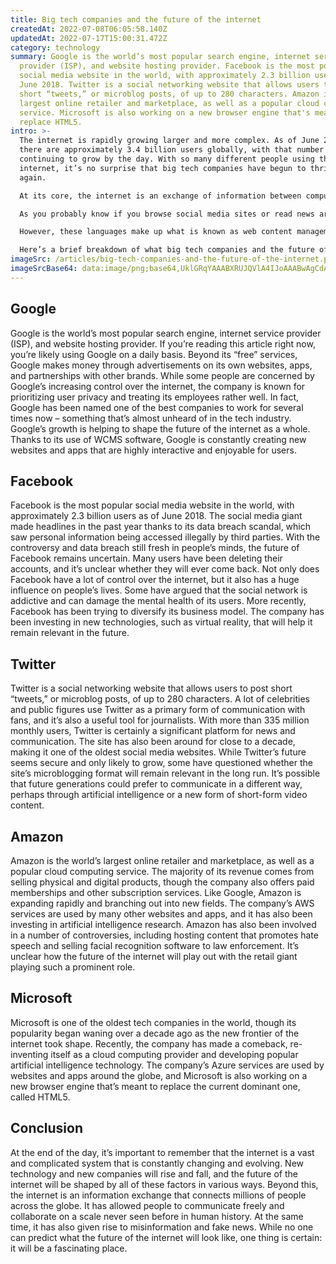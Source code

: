 ```yaml
---
title: Big tech companies and the future of the internet
createdAt: 2022-07-08T06:05:58.140Z
updatedAt: 2022-07-17T15:00:31.472Z
category: technology
summary: Google is the world’s most popular search engine, internet service
  provider (ISP), and website hosting provider. Facebook is the most popular
  social media website in the world, with approximately 2.3 billion users as of
  June 2018. Twitter is a social networking website that allows users to post
  short “tweets,” or microblog posts, of up to 280 characters. Amazon is the
  largest online retailer and marketplace, as well as a popular cloud computing
  service. Microsoft is also working on a new browser engine that's meant to
  replace HTML5.
intro: >-
  The internet is rapidly growing larger and more complex. As of June 2018,
  there are approximately 3.4 billion users globally, with that number
  continuing to grow by the day. With so many different people using the
  internet, it’s no surprise that big tech companies have begun to thrive once
  again.

  At its core, the internet is an exchange of information between computers. In practice, this means a website like Google can store all of its user-friendly information online and anyone who wants to access it simply needs to type in a URL or visit a site directly. However, as more people use the internet and begin interacting with various programs and applications on websites, things become slightly more complicated. 

  As you probably know if you browse social media sites or read news articles online frequently, there are now several different “languages” being used on websites to make them more interactive. These programming languages are known as HTML5, CSS3, JS/JavaScript, and JSON – all acronyms that stand for something but might not mean much to most users at first glance. 

  However, these languages make up what is known as web content management systems (WCMS). A WCMS is essentially software that allows developers to create websites of any kind without having to code each page from scratch every time they want to launch a new one.

  Here’s a brief breakdown of what big tech companies and the future of the internet look like today:
imageSrc: /articles/big-tech-companies-and-the-future-of-the-internet.png
imageSrcBase64: data:image/png;base64,UklGRqYAAABXRUJQVlA4IJoAAABwAgCdASoKAAoAAUAmJbACdLoAEhmLEkwbR3oAAP733XNsVax/J/ts716k5MzYwW24Csunkiz/NhpW8zY0Nw8Vz/MoXcz3PvQNLrIi9ZU3dw7r12hfBMI0DMixzLiBov9An/gfni1PU3GuKGTU3/8Loc/yogdp7Dh/6FE1MTf7cP+7P75rANO9vR5+9/0cmWao6V+v9D75gAAA
---
```


## Google

Google is the world’s most popular search engine, internet service provider (ISP), and website hosting provider. If you’re reading this article right now, you’re likely using Google on a daily basis. Beyond its “free” services, Google makes money through advertisements on its own websites, apps, and partnerships with other brands.
While some people are concerned by Google’s increasing control over the internet, the company is known for prioritizing user privacy and treating its employees rather well. In fact, Google has been named one of the best companies to work for several times now – something that’s almost unheard of in the tech industry.
Google’s growth is helping to shape the future of the internet as a whole. Thanks to its use of WCMS software, Google is constantly creating new websites and apps that are highly interactive and enjoyable for users.
## Facebook

Facebook is the most popular social media website in the world, with approximately 2.3 billion users as of June 2018. The social media giant made headlines in the past year thanks to its data breach scandal, which saw personal information being accessed illegally by third parties.
With the controversy and data breach still fresh in people’s minds, the future of Facebook remains uncertain. Many users have been deleting their accounts, and it’s unclear whether they will ever come back.
Not only does Facebook have a lot of control over the internet, but it also has a huge influence on people’s lives. Some have argued that the social network is addictive and can damage the mental health of its users.
More recently, Facebook has been trying to diversify its business model. The company has been investing in new technologies, such as virtual reality, that will help it remain relevant in the future.
## Twitter

Twitter is a social networking website that allows users to post short “tweets,” or microblog posts, of up to 280 characters. A lot of celebrities and public figures use Twitter as a primary form of communication with fans, and it’s also a useful tool for journalists.
With more than 335 million monthly users, Twitter is certainly a significant platform for news and communication. The site has also been around for close to a decade, making it one of the oldest social media websites.
While Twitter’s future seems secure and only likely to grow, some have questioned whether the site’s microblogging format will remain relevant in the long run. It’s possible that future generations could prefer to communicate in a different way, perhaps through artificial intelligence or a new form of short-form video content.
## Amazon

Amazon is the world’s largest online retailer and marketplace, as well as a popular cloud computing service. The majority of its revenue comes from selling physical and digital products, though the company also offers paid memberships and other subscription services.
Like Google, Amazon is expanding rapidly and branching out into new fields. The company’s AWS services are used by many other websites and apps, and it has also been investing in artificial intelligence research.
Amazon has also been involved in a number of controversies, including hosting content that promotes hate speech and selling facial recognition software to law enforcement. It’s unclear how the future of the internet will play out with the retail giant playing such a prominent role.
## Microsoft

Microsoft is one of the oldest tech companies in the world, though its popularity began waning over a decade ago as the new frontier of the internet took shape. Recently, the company has made a comeback, re-inventing itself as a cloud computing provider and developing popular artificial intelligence technology.
The company’s Azure services are used by websites and apps around the globe, and Microsoft is also working on a new browser engine that’s meant to replace the current dominant one, called HTML5.

## Conclusion

At the end of the day, it’s important to remember that the internet is a vast and complicated system that is constantly changing and evolving. New technology and new companies will rise and fall, and the future of the internet will be shaped by all of these factors in various ways.
Beyond this, the internet is an information exchange that connects millions of people across the globe. It has allowed people to communicate freely and collaborate on a scale never seen before in human history.
At the same time, it has also given rise to misinformation and fake news. While no one can predict what the future of the internet will look like, one thing is certain: it will be a fascinating place.
